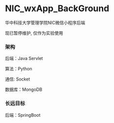 # NIC_wxApp_BackGround
华中科技大学管理学院NIC微信小程序后端

现已暂停维护, 仅作为实验使用

### 架构

后端：Java Servlet

算法：Python

通信: Socket

数据库：MongoDB

### 长远目标

后端：SpringBoot
